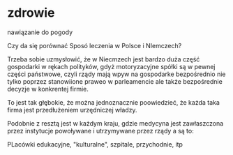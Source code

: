 # zdrowie

nawiązanie do pogody

Czy da się porównać Sposó leczenia w Polsce i NIemczech?


Trzeba sobie uzmysłowić, że w Niecmzech jest bardzo duża część gospodarki w rękach polityków, 
gdyż motoryzacyjne spółki są w pewnej części państwowe, czyli rządy mają wpyw na gospodarke bezpośrednio nie tylko
poprzez stanowiione praweo w parleamencie ale także bezpośrednie decyzje w konkrentej firmie.


To jest tak głębokie, że można jednoznacznie poowiedzieć, że każda taka firma jest przedłużeniem urzędniczej władzy.


Podobnie z resztą jest w każdym kraju, gdzie medycyna jest zawłaszczona przez instytucje powoływane i utrzymywane przez rządy
a są to:

PLacówki edukacyjne, "kulturalne", szpitale, przychodnie, itp






